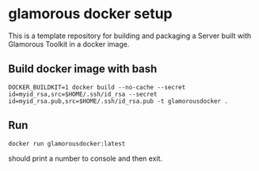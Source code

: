 # glamorous docker setup
This is a template repository for building and packaging a Server built with Glamorous Toolkit in a docker image.

## Build docker image with bash
```
DOCKER_BUILDKIT=1 docker build --no-cache --secret id=myid_rsa,src=$HOME/.ssh/id_rsa --secret id=myid_rsa.pub,src=$HOME/.ssh/id_rsa.pub -t glamorousdocker .
```
## Run
```
docker run glamorousdocker:latest
```
should print a number to console and then exit.

